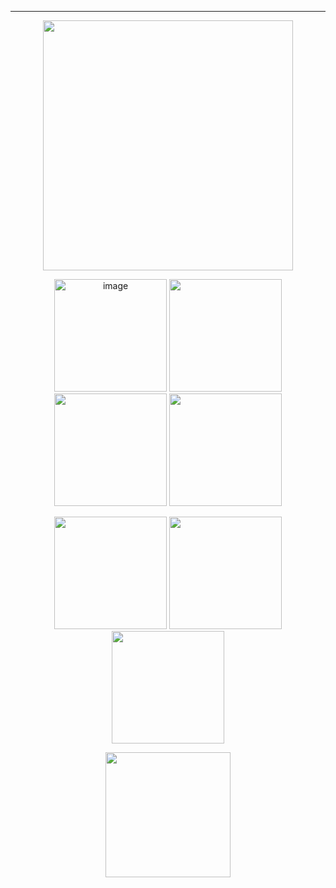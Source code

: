 ---
<p align="center">    
<img width=400 src="https://github.com/kartticus/kartticus/assets/100049393/7d21e629-bf23-4137-ab6f-80d925c0d53b">
</p>

<p align="center">
<img width=180 src="https://64.media.tumblr.com/63aea4d5d4eb5f3907379828f19d0548/7a0669a25b6a1ad0-74/s640x960/852a37795574f4af270ae5e9649e13bef7603d7d.gifv" alt="image"/> <img width=180 src="https://github.com/kartticus/kartticus/assets/100049393/51690024-0246-4c5e-b01a-0452cc093308"/> <img width=180 src="https://64.media.tumblr.com/f015478727328d3a6aa71ae7ad3314ea/6f9e7505f82bc822-4c/s250x400/f73bd64e066b481d2b0a16161565dc9139023a98.gifv"/> <img width=180 src="https://64.media.tumblr.com/ca9b734b865fc31ffdaf4b113fab8dd9/5ad290afbc07d9a4-e5/s250x400/bd68ebe9b99853f4f9993862959d6f09288bf3ed.gifv"/>
</p>

<p align="center">
<img width=180 src="https://64.media.tumblr.com/cd076c011948c7e4847449e94b75f96f/a364ac8eef42b0d9-43/s250x400/a3aebe832db873ddb856900bc32f69c200f897f4.gifv"/> <img width=180 src="https://github.com/kartticus/kartticus/assets/100049393/da4690c2-2621-4957-b22c-da159779c96f"> <img width=180 src="https://github.com/kartticus/kartticus/assets/100049393/e82dd2ff-d54f-4490-b490-f27cb61db611"/>
</p>

<p align="center">
<img width=200 src="https://64.media.tumblr.com/c6edf1a0d593c95a79e2c017cbe9607f/ecd38cf95304104f-6d/s250x400/e7815826cc5406c14d6146d75223f28d5e3b4b09.gif"/>
</p>


